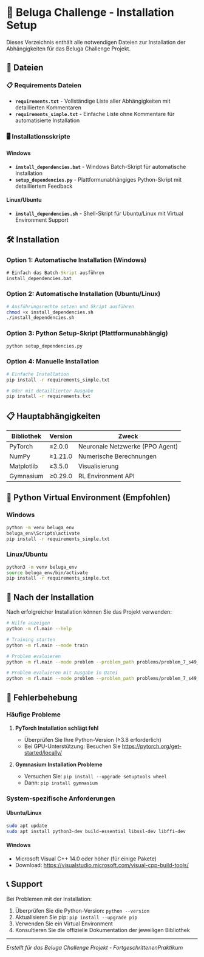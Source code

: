 # 🚀 Beluga Challenge - Installation Setup

Dieses Verzeichnis enthält alle notwendigen Dateien zur Installation der Abhängigkeiten für das Beluga Challenge Projekt.

## 📁 Dateien

### 📋 Requirements Dateien
- **`requirements.txt`** - Vollständige Liste aller Abhängigkeiten mit detaillierten Kommentaren
- **`requirements_simple.txt`** - Einfache Liste ohne Kommentare für automatisierte Installation

### 🖥️ Installationsskripte

#### Windows
- **`install_dependencies.bat`** - Windows Batch-Skript für automatische Installation
- **`setup_dependencies.py`** - Plattformunabhängiges Python-Skript mit detailliertem Feedback

#### Linux/Ubuntu
- **`install_dependencies.sh`** - Shell-Skript für Ubuntu/Linux mit Virtual Environment Support

## 🛠️ Installation

### Option 1: Automatische Installation (Windows)
```cmd
# Einfach das Batch-Skript ausführen
install_dependencies.bat
```

### Option 2: Automatische Installation (Ubuntu/Linux)
```bash
# Ausführungsrechte setzen und Skript ausführen
chmod +x install_dependencies.sh
./install_dependencies.sh
```

### Option 3: Python Setup-Skript (Plattformunabhängig)
```bash
python setup_dependencies.py
```

### Option 4: Manuelle Installation
```bash
# Einfache Installation
pip install -r requirements_simple.txt

# Oder mit detaillierter Ausgabe
pip install -r requirements.txt
```

## 📋 Hauptabhängigkeiten

| Bibliothek | Version | Zweck |
|------------|---------|-------|
| PyTorch | ≥2.0.0 | Neuronale Netzwerke (PPO Agent) |
| NumPy | ≥1.21.0 | Numerische Berechnungen |
| Matplotlib | ≥3.5.0 | Visualisierung |
| Gymnasium | ≥0.29.0 | RL Environment API |

## 🐍 Python Virtual Environment (Empfohlen)

### Windows
```cmd
python -m venv beluga_env
beluga_env\Scripts\activate
pip install -r requirements_simple.txt
```

### Linux/Ubuntu
```bash
python3 -m venv beluga_env
source beluga_env/bin/activate
pip install -r requirements_simple.txt
```

## 🚀 Nach der Installation

Nach erfolgreicher Installation können Sie das Projekt verwenden:

```bash
# Hilfe anzeigen
python -m rl.main --help

# Training starten
python -m rl.main --mode train

# Problem evaluieren
python -m rl.main --mode problem --problem_path problems/problem_7_s49_j5_r2_oc85_f6.json

# Problem evaluieren mit Ausgabe in Datei
python -m rl.main --mode problem --problem_path problems/problem_7_s49_j5_r2_oc85_f6.json --save_to_file
```

## 🔧 Fehlerbehebung

### Häufige Probleme

1. **PyTorch Installation schlägt fehl**
   - Überprüfen Sie Ihre Python-Version (≥3.8 erforderlich)
   - Bei GPU-Unterstützung: Besuchen Sie https://pytorch.org/get-started/locally/

2. **Gymnasium Installation Probleme**
   - Versuchen Sie: `pip install --upgrade setuptools wheel`
   - Dann: `pip install gymnasium`

### System-spezifische Anforderungen

#### Ubuntu/Linux
```bash
sudo apt update
sudo apt install python3-dev build-essential libssl-dev libffi-dev
```

#### Windows
- Microsoft Visual C++ 14.0 oder höher (für einige Pakete)
- Download: https://visualstudio.microsoft.com/visual-cpp-build-tools/

## 📞 Support

Bei Problemen mit der Installation:
1. Überprüfen Sie die Python-Version: `python --version`
2. Aktualisieren Sie pip: `pip install --upgrade pip`
3. Verwenden Sie ein Virtual Environment
4. Konsultieren Sie die offizielle Dokumentation der jeweiligen Bibliothek

---

*Erstellt für das Beluga Challenge Projekt - FortgeschrittenenPraktikum*
